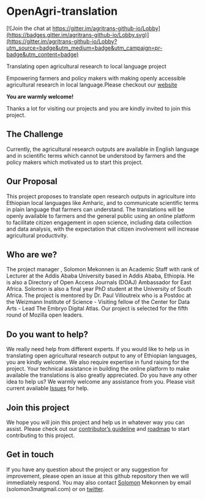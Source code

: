 # OpenAgri-translation

[![Join the chat at https://gitter.im/agritrans-github-io/Lobby](https://badges.gitter.im/agritrans-github-io/Lobby.svg)](https://gitter.im/agritrans-github-io/Lobby?utm_source=badge&utm_medium=badge&utm_campaign=pr-badge&utm_content=badge)

Translating open agricultural research to local language project

Empowering farmers and policy makers with making openly accessible agricultural research in local language.Please checkout our <a href="https://agritrans.github.io">website</a>

**You are warmly welcome!**

Thanks a lot for visiting our projects and you are kindly invited to join this project.

## The Challenge

Currently, the agricultural research outputs are available in English language and in scientific terms which cannot be understood by farmers and the policy makers which motivated us to start this project.

## Our Proposal

This project proposes to translate open research outputs in agriculture into Ethiopian local languages like Amharic, and to communicate scientific terms in plain language that farmers can understand. The translations will be openly available to farmers and the general public using an online platform to facilitate citizen engagement in open science, including data collection and data analysis, with the expectation that citizen involvement will increase agricultural productivity.

## Who are we?

The project manager , Solomon Mekonnen is an Academic Staff with rank of Lecturer at the Addis Ababa University based in Addis Ababa, Ethiopia. He is also a Directory of Open Access Journals (DOAJ) Ambassador for East Africa. Solomon is also a final year PhD student at the University of South Africa. The project is mentored by Dr. Paul Villoutreix   who is a Postdoc at the Weizmann Institute of Science - Visiting fellow of the Center for Data Arts - Lead The Embryo Digital Atlas. Our project is selected for the fifth round of Mozilla open leaders.
 
## Do you want to help?

We really need help from different experts. If you would like to help us in translating open agricultural research output to any of Ethiopian languages, you are kindly welcome. We also require expertise in fund raising for the project. Your technical assistance in building the online platform to make available the translations is also greatly appreciated. Do you have any other idea to help us? We warmly welcome any assistance from you.  Please visit current available <a href="https://github.com/agritrans/agritrans.github.io/issues/6">Issues</a> for help.

## Join this project

We hope you will join this project and help us in whatever way you can assist. Please check out our <a href="https://github.com/agritrans/agritrans.github.io/blob/master/Contributing">contributor’s guideline</a> and <a href="https://github.com/solomon3m/OpenAgri-translation/blob/master/ROADMAP.md">roadmap</a> to start contributing to this project. 

## Get in touch

If you have any question about the project or any suggestion for improvement, please open an issue at this github repository then we will immediately respond. You may also contact <a href= https://github.com/solomon3m>Solomon</a> Mekonnen  by email (solomon3matgmail.com) or on <a href= https://twitter.com/SolomonMekonne8>twitter</a>.
